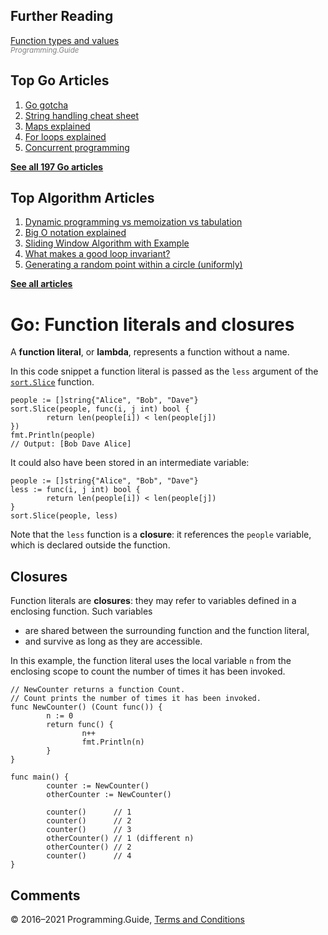 



## Further Reading

[Function types and values](function-pointer-type-declaration.html)  
<span style="color: grey; font-style: italic; font-size: smaller">Programming.Guide</span>

## Top Go Articles

1.  [Go gotcha](go-gotcha.html)
2.  [String handling cheat sheet](string-functions-reference-cheat-sheet.html)
3.  [Maps explained](maps-explained.html)
4.  [For loops explained](for-loop.html)
5.  [Concurrent programming](go-concurrency-tutorial.html)

[**See all 197 Go articles**](index.html)



## Top Algorithm Articles

1.  [Dynamic programming vs memoization vs tabulation](../dynamic-programming-vs-memoization-vs-tabulation.html)
2.  [Big O notation explained](../big-o-notation-explained.html)
3.  [Sliding Window Algorithm with Example](../sliding-window-example.html)
4.  [What makes a good loop invariant?](../what-makes-a-good-loop-invariant.html)
5.  [Generating a random point within a circle (uniformly)](../random-point-within-circle.html)

[**See all articles**](../index.html)

# Go: Function literals and closures

A **function literal**, or **lambda**, represents a function without a name.

In this code snippet a function literal is passed as the `less` argument of the [`sort.Slice`](https://golang.org/pkg/sort/#Slice) function.

    people := []string{"Alice", "Bob", "Dave"}
    sort.Slice(people, func(i, j int) bool {
            return len(people[i]) < len(people[j])
    })
    fmt.Println(people)
    // Output: [Bob Dave Alice]

It could also have been stored in an intermediate variable:

    people := []string{"Alice", "Bob", "Dave"}
    less := func(i, j int) bool {
            return len(people[i]) < len(people[j])
    }
    sort.Slice(people, less)

Note that the `less` function is a **closure**: it references the `people` variable, which is declared outside the function.

## Closures

Function literals are **closures**: they may refer to variables defined in a enclosing function. Such variables

- are shared between the surrounding function and the function literal,
- and survive as long as they are accessible.

In this example, the function literal uses the local variable `n` from the enclosing scope to count the number of times it has been invoked.

    // NewCounter returns a function Count.
    // Count prints the number of times it has been invoked.
    func NewCounter() (Count func()) {
            n := 0
            return func() {
                    n++
                    fmt.Println(n)
            }
    }

    func main() {
            counter := NewCounter()
            otherCounter := NewCounter()

            counter()      // 1
            counter()      // 2
            counter()      // 3
            otherCounter() // 1 (different n)
            otherCounter() // 2
            counter()      // 4
    }

## Comments



© 2016–2021 Programming.Guide, [Terms and Conditions](../terms-and-conditions.html)
